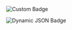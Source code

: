 ![Custom Badge](https://img.shields.io/endpoint?url=https://img.shields.io/badge/dynamic/json?url=[https%3A%2F%2Fgithub.com%2Fdkonst13%2Ftest-shields-%2Fblob%2Fmain%2Fresult.json](https://raw.githubusercontent.com/dkonst13/test-shields-/main/result.json?token=GHSAT0AAAAAACJOQORA3KAJTSYAJDU62QPKZKTB2BQ)&style=[STYLE])


![Dynamic JSON Badge](https://img.shields.io/badge/dynamic/json?https://raw.githubusercontent.com/dkonst13/test-shields-/main/result.json?token=GHSAT0AAAAAACJOQORA3KAJTSYAJDU62QPKZKTB2BQ)
